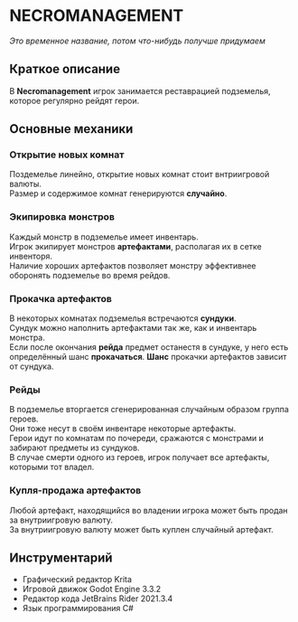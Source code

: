 # NECROMANAGEMENT
*Это временное название, потом что-нибудь получше придумаем*

## Краткое описание
В __Necromanagement__ игрок занимается реставрацией подземелья,<br/> которое регулярно рейдят герои.

## Основные механики
### Открытие новых комнат
Поздемелье линейно, открытие новых комнат стоит внтриигровой валюты. <br/>
Размер и содержимое комнат генерируются __случайно__.
### Экипировка монстров
Каждый монстр в подземелье имеет инвентарь. <br/>
Игрок экипирует монстров __артефактами__, располагая их в сетке инвенторя. <br/>
Наличие хороших артефактов позволяет монстру эффективнее оборонять подземелье во время рейдов.
### Прокачка артефактов
В некоторых комнатах подземелья встречаются __сундуки__. <br/>
Сундук можно наполнить артефактами так же, как и инвентарь монстра. <br/>
Если после окончания __рейда__ предмет останестя в сундуке, у него есть определённый шанс __прокачаться__.
__Шанс__ прокачки артефактов зависит от сундука.
### Рейды
В подземелье вторгается сгенерированная случайным образом группа героев. <br/>
Они тоже несут в своём инвентаре некоторые артефакты. <br/>
Герои идут по комнатам по почереди, сражаются с монстрами и забирают предметы из сундуков. <br/>
В случае смерти одного из героев, игрок получает все артефакты, которыми тот владел. <br/>
### Купля-продажа артефактов
Любой артефакт, находящийся во владении игрока может быть продан за внутриигровую валюту. <br/>
За внутриигровую валюту может быть куплен случайный артефакт. <br/>

## Инструментарий
- Графический редактор Krita
- Игровой движок Godot Engine 3.3.2
- Редактор кода JetBrains Rider 2021.3.4
- Язык программирования C#
